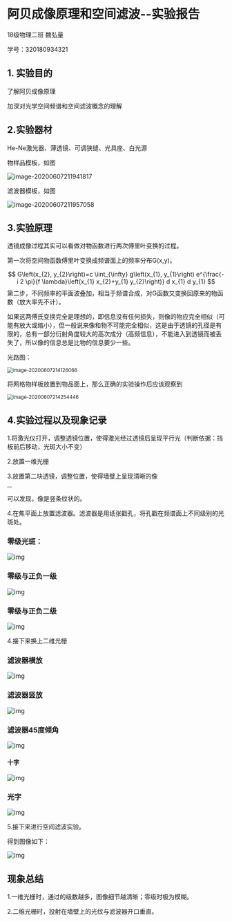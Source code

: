 # 阿贝成像原理和空间滤波--实验报告

18级物理二班  魏弘量

学号：320180934321

## 1. 实验目的

了解阿贝成像原理

加深对光学空间频谱和空间滤波概念的理解

## 2.实验器材

He-Ne激光器、薄透镜、可调狭缝、光具座、白光源

物样品模板，如图

![image-20200607211941817](C:\Users\QQ\AppData\Roaming\Typora\typora-user-images\image-20200607211941817.png)

滤波器模板，如图

![image-20200607211957058](C:\Users\QQ\AppData\Roaming\Typora\typora-user-images\image-20200607211957058.png)

## 3.实验原理

透镜成像过程其实可以看做对物函数进行两次傅里叶变换的过程。 	

第一次将空间物函数傅里叶变换成频谱面上的频率分布G(x,y)。


$$
G\left(x_{2}, y_{2}\right)=c \iint_{\infty} g\left(x_{1}, y_{1}\right) e^{\frac{-i 2 \pi}{f \lambda}\left(x_{1} x_{2}+y_{1} y_{2}\right)} d x_{1} d y_{1}
$$
第二步，不同频率的平面波叠加，相当于频谱合成，对G函数又变换回原来的物函数（放大率先不计）。

如果这两傅氏变换完全是理想的，即信息没有任何损失，则像的物应完全相似（可能有放大或缩小），但一般说来像和物不可能完全相似，这是由于透镜的孔径是有限的，总有一部分衍射角度较大的高次成分（高频信息），不能进入到透镜而被丢失了，所以像的信息总是比物的信息要少一些。



光路图：

<img src="C:\Users\QQ\AppData\Roaming\Typora\typora-user-images\image-20200607214126066.png" alt="image-20200607214126066" style="zoom:80%;" />

将网格物样板放置到物品面上，那么正确的实验操作后应该观察到

<img src="C:\Users\QQ\AppData\Roaming\Typora\typora-user-images\image-20200607214254446.png" alt="image-20200607214254446" style="zoom:80%;" />

## 4.实验过程以及现象记录

1.将激光仪打开，调整透镜位置，使得激光经过透镜后呈现平行光（判断依据：挡板前后移动，光斑大小不变）

2.放置一维光栅

3.放置第二块透镜，调整位置，使得墙壁上呈现清晰的像

<img src="file:///G:\QQ数据保存位置（原Document）\1367225607\Image\C2C\08EE90BFA54CA4FBE1B27FE4B0FD1696.jpg" alt="img" style="zoom: 25%;" />

可以发现，像是竖条纹状的。

4.在焦平面上放置滤波器。滤波器是用纸张戳孔，将孔戳在频谱面上不同级别的光斑处。

### 零级光斑：

![img](file:///G:\QQ数据保存位置（原Document）\1367225607\Image\C2C\02B318C8AB5D2D30696DF38714345046.jpg)

### 零级与正负一级

![img](file:///G:\QQ数据保存位置（原Document）\1367225607\Image\C2C\F924FFE21A22FB509D2E0AA962FC8C42.jpg)

### 零级与正负二级

![img](file:///G:\QQ数据保存位置（原Document）\1367225607\Image\C2C\D55CDC767B352C17DD2DE877F217F191.jpg)



4.接下来换上二维光栅

### 滤波器横放

![img](file:///G:\QQ数据保存位置（原Document）\1367225607\Image\C2C\23C421BD9BF64E16366D5348B4410A4E.jpg)



### 滤波器竖放

![img](file:///G:\QQ数据保存位置（原Document）\1367225607\Image\C2C\722063CFD64B79F168F2F69941E04CA4.jpg)

### 滤波器45度倾角

![img](file:///G:\QQ数据保存位置（原Document）\1367225607\Image\C2C\81F8CBA888F16AF89CFC9BE9783C2C15.jpg)

#### 十字

![img](file:///G:\QQ数据保存位置（原Document）\1367225607\Image\C2C\01D70458579F35E471FD8C0421F486A8.jpg)

### 光字

![img](file:///G:\QQ数据保存位置（原Document）\1367225607\Image\C2C\60917BC24578240F12EC15C4B3213504.jpg)

5.接下来进行空间滤波实验。

得到图像如下：

![img](file:///G:\QQ数据保存位置（原Document）\1367225607\Image\C2C\9D77266EA9DA08010B7B3782AC6BCDF2.jpg)

## 现象总结

1.一维光栅时，通过的级数越多，图像细节越清晰；零级时极为模糊。

2.二维光栅时，投射在墙壁上的光纹与滤波器开口垂直。